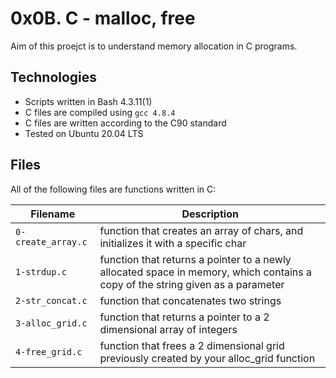 # 0x0B. C - malloc, free

Aim of this proejct is to understand memory allocation in C programs.

## Technologies
* Scripts written in Bash 4.3.11(1)
* C files are compiled using `gcc 4.8.4`
* C files are written according to the C90 standard
* Tested on Ubuntu 20.04 LTS

## Files
All of the following files are functions written in C:

| Filename | Description |
| -------- | ----------- |
| `0-create_array.c` | function that creates an array of chars, and initializes it with a specific char |
| `1-strdup.c` | function that returns a pointer to a newly allocated space in memory, which contains a copy of the string given as a parameter |
| `2-str_concat.c` | function that concatenates two strings |
| `3-alloc_grid.c` | function that returns a pointer to a 2 dimensional array of integers |
| `4-free_grid.c` | function that frees a 2 dimensional grid previously created by your alloc_grid function |
